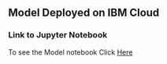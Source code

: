 
## Model Deployed on IBM Cloud

### Link to Jupyter Notebook

To see the Model notebook Click [Here](https://dataplatform.cloud.ibm.com/analytics/notebooks/v2/ec3fc9e3-44d7-4ea5-8e78-f7676cc600f4/view?access_token=e1dced0da8b18e3b19a76123297eee2f35bd0c16d5b8cd90abc58b0f91e8b80f)

